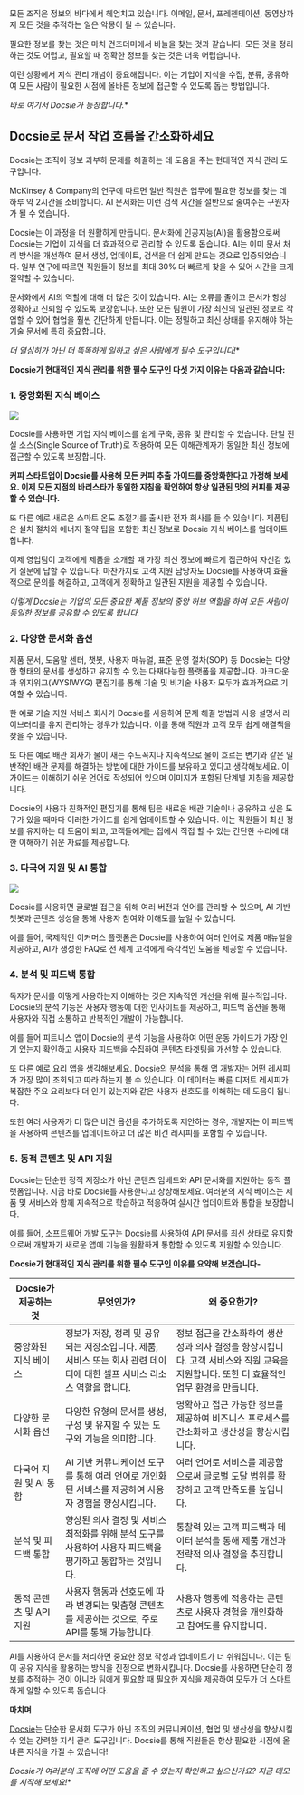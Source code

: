 모든 조직은 정보의 바다에서 헤엄치고 있습니다. 이메일, 문서, 프레젠테이션, 동영상까지 모든 것을 추적하는 일은 악몽이 될 수 있습니다.

필요한 정보를 찾는 것은 마치 건초더미에서 바늘을 찾는 것과 같습니다. 모든 것을 정리하는 것도 어렵고, 필요할 때 정확한 정보를 찾는 것은 더욱 어렵습니다.

이런 상황에서 지식 관리 개념이 중요해집니다. 이는 기업이 지식을 수집, 분류, 공유하여 모든 사람이 필요한 시점에 올바른 정보에 접근할 수 있도록 돕는 방법입니다.

*바로 여기서 Docsie가 등장합니다.**

## Docsie로 문서 작업 흐름을 간소화하세요

Docsie는 조직이 정보 과부하 문제를 해결하는 데 도움을 주는 현대적인 지식 관리 도구입니다.

McKinsey & Company의 연구에 따르면 일반 직원은 업무에 필요한 정보를 찾는 데 하루 약 2시간을 소비합니다. AI 문서화는 이런 검색 시간을 절반으로 줄여주는 구원자가 될 수 있습니다.

Docsie는 이 과정을 더 원활하게 만듭니다. 문서화에 인공지능(AI)을 활용함으로써 Docsie는 기업이 지식을 더 효과적으로 관리할 수 있도록 돕습니다. AI는 이미 문서 처리 방식을 개선하여 문서 생성, 업데이트, 검색을 더 쉽게 만드는 것으로 입증되었습니다. 일부 연구에 따르면 직원들이 정보를 최대 30% 더 빠르게 찾을 수 있어 시간을 크게 절약할 수 있습니다.

문서화에서 AI의 역할에 대해 더 많은 것이 있습니다. AI는 오류를 줄이고 문서가 항상 정확하고 신뢰할 수 있도록 보장합니다. 또한 모든 팀원이 가장 최신의 일관된 정보로 작업할 수 있어 협업을 훨씬 간단하게 만듭니다. 이는 정밀하고 최신 상태를 유지해야 하는 기술 문서에 특히 중요합니다.

*더 열심히가 아닌 더 똑똑하게 일하고 싶은 사람에게 필수 도구입니다!**

**Docsie가 현대적인 지식 관리를 위한 필수 도구인 다섯 가지 이유는 다음과 같습니다:**

### 1. 중앙화된 지식 베이스

![](https://cdn.docsie.io/workspace_PfNzfGj3YfKKtTO4T/doc_QiqgSuNoJpspcExF3/file_zh0D6glcVNq7JfzPB/image1.jpg)

Docsie를 사용하면 기업 지식 베이스를 쉽게 구축, 공유 및 관리할 수 있습니다. 단일 진실 소스(Single Source of Truth)로 작용하여 모든 이해관계자가 동일한 최신 정보에 접근할 수 있도록 보장합니다.

**커피 스타트업이 Docsie를 사용해 모든 커피 추출 가이드를 중앙화한다고 가정해 보세요. 이제 모든 지점의 바리스타가 동일한 지침을 확인하여 항상 일관된 맛의 커피를 제공할 수 있습니다.**

또 다른 예로 새로운 스마트 온도 조절기를 출시한 전자 회사를 들 수 있습니다. 제품팀은 설치 절차와 에너지 절약 팁을 포함한 최신 정보로 Docsie 지식 베이스를 업데이트합니다.

이제 영업팀이 고객에게 제품을 소개할 때 가장 최신 정보에 빠르게 접근하여 자신감 있게 질문에 답할 수 있습니다. 마찬가지로 고객 지원 담당자도 Docsie를 사용하여 효율적으로 문의를 해결하고, 고객에게 정확하고 일관된 지원을 제공할 수 있습니다.

*이렇게 Docsie는 기업의 모든 중요한 제품 정보의 중앙 허브 역할을 하여 모든 사람이 동일한 정보를 공유할 수 있도록 합니다.*

### 2. 다양한 문서화 옵션

제품 문서, 도움말 센터, 챗봇, 사용자 매뉴얼, 표준 운영 절차(SOP) 등 Docsie는 다양한 형태의 문서를 생성하고 유지할 수 있는 다재다능한 플랫폼을 제공합니다. 마크다운과 위지위그(WYSIWYG) 편집기를 통해 기술 및 비기술 사용자 모두가 효과적으로 기여할 수 있습니다.

한 예로 기술 지원 서비스 회사가 Docsie를 사용하여 문제 해결 방법과 사용 설명서 라이브러리를 유지 관리하는 경우가 있습니다. 이를 통해 직원과 고객 모두 쉽게 해결책을 찾을 수 있습니다.

또 다른 예로 배관 회사가 물이 새는 수도꼭지나 지속적으로 물이 흐르는 변기와 같은 일반적인 배관 문제를 해결하는 방법에 대한 가이드를 보유하고 있다고 생각해보세요. 이 가이드는 이해하기 쉬운 언어로 작성되어 있으며 이미지가 포함된 단계별 지침을 제공합니다.

Docsie의 사용자 친화적인 편집기를 통해 팀은 새로운 배관 기술이나 공유하고 싶은 도구가 있을 때마다 이러한 가이드를 쉽게 업데이트할 수 있습니다. 이는 직원들이 최신 정보를 유지하는 데 도움이 되고, 고객들에게는 집에서 직접 할 수 있는 간단한 수리에 대한 이해하기 쉬운 자료를 제공합니다.

### 3. 다국어 지원 및 AI 통합

![](https://cdn.docsie.io/workspace_PfNzfGj3YfKKtTO4T/doc_QiqgSuNoJpspcExF3/file_PsColCdNTzzVzyJ41/image2.jpg)

Docsie를 사용하면 글로벌 접근을 위해 여러 버전과 언어를 관리할 수 있으며, AI 기반 챗봇과 콘텐츠 생성을 통해 사용자 참여와 이해도를 높일 수 있습니다.

예를 들어, 국제적인 이커머스 플랫폼은 Docsie를 사용하여 여러 언어로 제품 매뉴얼을 제공하고, AI가 생성한 FAQ로 전 세계 고객에게 즉각적인 도움을 제공할 수 있습니다.

### 4. 분석 및 피드백 통합

독자가 문서를 어떻게 사용하는지 이해하는 것은 지속적인 개선을 위해 필수적입니다. Docsie의 분석 기능은 사용자 행동에 대한 인사이트를 제공하고, 피드백 옵션을 통해 사용자와 직접 소통하고 반복적인 개발이 가능합니다.

예를 들어 피트니스 앱이 Docsie의 분석 기능을 사용하여 어떤 운동 가이드가 가장 인기 있는지 확인하고 사용자 피드백을 수집하여 콘텐츠 타겟팅을 개선할 수 있습니다.

또 다른 예로 요리 앱을 생각해보세요. Docsie의 분석을 통해 앱 개발자는 어떤 레시피가 가장 많이 조회되고 따라 하는지 볼 수 있습니다. 이 데이터는 빠른 디저트 레시피가 복잡한 주요 요리보다 더 인기 있는지와 같은 사용자 선호도를 이해하는 데 도움이 됩니다.

또한 여러 사용자가 더 많은 비건 옵션을 추가하도록 제안하는 경우, 개발자는 이 피드백을 사용하여 콘텐츠를 업데이트하고 더 많은 비건 레시피를 포함할 수 있습니다.

### 5. 동적 콘텐츠 및 API 지원

Docsie는 단순한 정적 저장소가 아닌 콘텐츠 임베드와 API 문서화를 지원하는 동적 플랫폼입니다. 지금 바로 Docsie를 사용한다고 상상해보세요. 여러분의 지식 베이스는 제품 및 서비스와 함께 지속적으로 학습하고 적응하여 실시간 업데이트와 통합을 보장합니다.

예를 들어, 소프트웨어 개발 도구는 Docsie를 사용하여 API 문서를 최신 상태로 유지함으로써 개발자가 새로운 앱에 기능을 원활하게 통합할 수 있도록 지원할 수 있습니다.

**Docsie가 현대적인 지식 관리를 위한 필수 도구인 이유를 요약해 보겠습니다-**

|Docsie가 제공하는 것|무엇인가?|왜 중요한가?|
|-|-|-|
|중앙화된 지식 베이스|정보가 저장, 정리 및 공유되는 저장소입니다. 제품, 서비스 또는 회사 관련 데이터에 대한 셀프 서비스 리소스 역할을 합니다.|정보 접근을 간소화하여 생산성과 의사 결정을 향상시킵니다. 고객 서비스와 직원 교육을 지원합니다. 또한 더 효율적인 업무 환경을 만듭니다.|
|다양한 문서화 옵션|다양한 유형의 문서를 생성, 구성 및 유지할 수 있는 도구와 기능을 의미합니다.|명확하고 접근 가능한 정보를 제공하여 비즈니스 프로세스를 간소화하고 생산성을 향상시킵니다.|
|다국어 지원 및 AI 통합|AI 기반 커뮤니케이션 도구를 통해 여러 언어로 개인화된 서비스를 제공하여 사용자 경험을 향상시킵니다.|여러 언어로 서비스를 제공함으로써 글로벌 도달 범위를 확장하고 고객 만족도를 높입니다.|
|분석 및 피드백 통합|향상된 의사 결정 및 서비스 최적화를 위해 분석 도구를 사용하여 사용자 피드백을 평가하고 통합하는 것입니다.|통찰력 있는 고객 피드백과 데이터 분석을 통해 제품 개선과 전략적 의사 결정을 추진합니다.|
|동적 콘텐츠 및 API 지원|사용자 행동과 선호도에 따라 변경되는 맞춤형 콘텐츠를 제공하는 것으로, 주로 API를 통해 가능합니다.|사용자 행동에 적응하는 콘텐츠로 사용자 경험을 개인화하고 참여도를 유지합니다.|

AI를 사용하여 문서를 처리하면 중요한 정보 작성과 업데이트가 더 쉬워집니다. 이는 팀이 공유 지식을 활용하는 방식을 진정으로 변화시킵니다. Docsie를 사용하면 단순히 정보를 추적하는 것이 아니라 팀에게 필요할 때 필요한 지식을 제공하여 모두가 더 스마트하게 일할 수 있도록 돕습니다.

**마치며**

[Docsie](https://www.docsie.io/)는 단순한 문서화 도구가 아닌 조직의 커뮤니케이션, 협업 및 생산성을 향상시킬 수 있는 강력한 지식 관리 도구입니다. Docsie를 통해 직원들은 항상 필요한 시점에 올바른 지식을 가질 수 있습니다!

*Docsie가 여러분의 조직에 어떤 도움을 줄 수 있는지 확인하고 싶으신가요? 지금 데모를 시작해 보세요!**